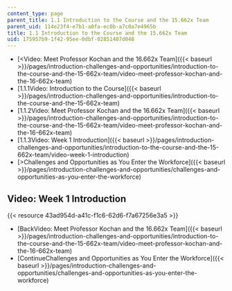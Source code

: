 ```yaml
---
content_type: page
parent_title: 1.1 Introduction to the Course and the 15.662x Team
parent_uid: 114e23f4-e7b1-a0fa-ec0b-a7c0a7e4965b
title: 1.1 Introduction to the Course and the 15.662x Team
uid: 175957b9-1f42-95ee-0dbf-02851407d048
---
```


*   [\<Video: Meet Professor Kochan and the 16.662x Team]({{< baseurl >}}/pages/introduction-challenges-and-opportunities/introduction-to-the-course-and-the-15-662x-team/video-meet-professor-kochan-and-the-16-662x-team)
*   [1.1.1Video: Introduction to the Course]({{< baseurl >}}/pages/introduction-challenges-and-opportunities/introduction-to-the-course-and-the-15-662x-team)
*   [1.1.2Video: Meet Professor Kochan and the 16.662x Team]({{< baseurl >}}/pages/introduction-challenges-and-opportunities/introduction-to-the-course-and-the-15-662x-team/video-meet-professor-kochan-and-the-16-662x-team)
*   [1.1.3Video: Week 1 Introduction]({{< baseurl >}}/pages/introduction-challenges-and-opportunities/introduction-to-the-course-and-the-15-662x-team/video-week-1-introduction)
*   [\>Challenges and Opportunities as You Enter the Workforce]({{< baseurl >}}/pages/introduction-challenges-and-opportunities/challenges-and-opportunities-as-you-enter-the-workforce)

Video: Week 1 Introduction
--------------------------

{{< resource 43ad954d-a41c-f1c6-62d6-f7a67256e3a5 >}}

*   [BackVideo: Meet Professor Kochan and the 16.662x Team]({{< baseurl >}}/pages/introduction-challenges-and-opportunities/introduction-to-the-course-and-the-15-662x-team/video-meet-professor-kochan-and-the-16-662x-team)
*   [ContinueChallenges and Opportunities as You Enter the Workforce]({{< baseurl >}}/pages/introduction-challenges-and-opportunities/challenges-and-opportunities-as-you-enter-the-workforce)